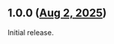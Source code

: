 ## 1.0.0 ([Aug 2, 2025](https://github.com/ramensoftware/windhawk-mods/blob/c5d2a985d6361f13519bce620d2c599212cf565c/mods/firefox-border-fix.wh.cpp))

Initial release.
